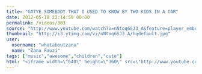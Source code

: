 ```yaml
---
title: "GOTYE SOMEBODY THAT I USED TO KNOW BY TWO KIDS IN A CAR"
date: 2012-05-18 22:14:59 00:00
permalink: /videos/303
source: "http://www.youtube.com/watch?v=nNtoq6SJ3_A&feature=player_embedded"
thumbnail: "http://i3.ytimg.com/vi/nNtoq6SJ3_A/hqdefault.jpg"
user:
  username: "whataboutzana"
  name: "Zana Fauzi"
tags: ["music","awesome","children","cute"]
html: "<iframe width=\"640\" height=\"360\" src=\"http://www.youtube.com/embed/nNtoq6SJ3_A?wmode=transparent&fs=1&feature=oembed\" frameborder=\"0\" allowfullscreen></iframe>"
---
```



